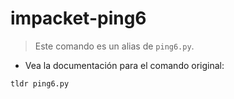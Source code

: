 # impacket-ping6

> Este comando es un alias de `ping6.py`.

- Vea la documentación para el comando original:

`tldr ping6.py`
